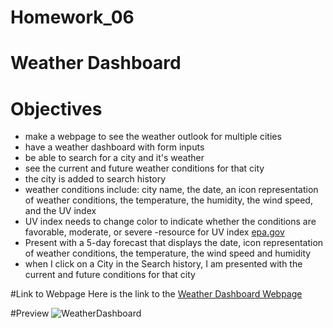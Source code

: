 # Homework_06
# Weather Dashboard

# Objectives 
- make a webpage to see the weather outlook for multiple cities 
- have a weather dashboard with form inputs 
- be able to search for a city and it's weather 
- see the current and future weather conditions for that city 
- the city is added to search history 
- weather conditions include: city name, the date, an icon representation of weather conditions, the temperature, the humidity, the wind speed, and the UV index 
- UV index needs to change color to indicate whether the conditions are favorable, moderate, or severe 
-resource for UV index [epa.gov](https://www.epa.gov/sunsafety/uv-index-scale-0)
- Present with a 5-day forecast that displays the date, icon representation of weather conditions, the temperature, the wind speed and humidity 
- when I click on a City in the Search history, I am presented with the current and future conditions for that city 

#Link to Webpage 
Here is the link to the [Weather Dashboard Webpage](https://fiona1nicdao.github.io/Homework_06/)

#Preview
![WeatherDashboard]()
<!-- add image in png file! -->